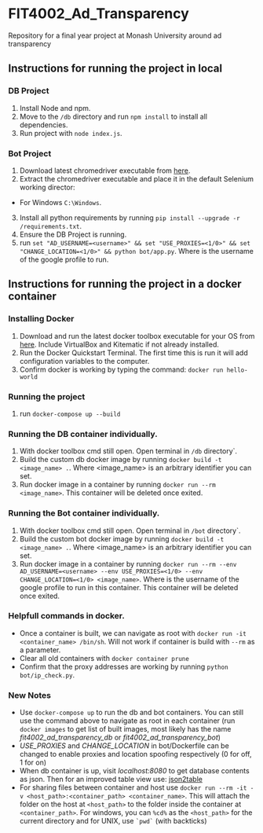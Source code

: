 # FIT4002_Ad_Transparency
Repository for a final year project at Monash University around ad transparency

## Instructions for running the project in local
### DB Project
1. Install Node and npm.
2. Move to the `/db` directory and run `npm install` to install all dependencies.
3. Run project with `node index.js`.

### Bot Project
1. Download latest chromedriver executable from [here](https://sites.google.com/a/chromium.org/chromedriver/home).
2. Extract the chromedriver executable and place it in the default Selenium working director:
  - For Windows `C:\Windows`.
3. Install all python requirements by running `pip install --upgrade -r /requirements.txt`.
4. Ensure the DB Project is running.
5. run `set "AD_USERNAME=<username>" && set "USE_PROXIES=<1/0>" && set "CHANGE_LOCATION=<1/0>" && python bot/app.py`. Where <username> is the username of the google profile to run.

## Instructions for running the project in a docker container
### Installing Docker
1. Download and run the latest docker toolbox executable for your OS from [here](https://github.com/docker/toolbox/releases). Include VirtualBox and Kitematic if not already installed.
2. Run the Docker Quickstart Terminal. The first time this is run it will add configuration variables to the computer.
3. Confirm docker is working by typing the command: `docker run hello-world`

### Running the project
1. run `docker-compose up --build`

### Running the DB container individually.
1. With docker toolbox cmd still open. Open terminal in `/db` directory`.
2. Build the custom db docker image by running `docker build -t <image_name> .`. Where <image_name> is an arbitrary identifier you can set.
3. Run docker image in a container by running `docker run --rm <image_name>`. This container will be deleted once exited.

### Running the Bot container individually.
1. With docker toolbox cmd still open. Open terminal in `/bot` directory`.
2. Build the custom bot docker image by running `docker build -t <image_name> .`. Where <image_name> is an arbitrary identifier you can set.
3. Run docker image in a container by running `docker run --rm --env AD_USERNAME=<username> --env USE_PROXIES=<1/0> --env CHANGE_LOCATION=<1/0> <image_name>`. Where <username> is the username of the google profile to run in this container. This container will be deleted once exited.

### Helpfull commands in docker.
* Once a container is built, we can navigate as root with `docker run -it <container_name> /bin/sh`. Will not work if container is build with `--rm` as a parameter.
* Clear all old containers with `docker container prune`
* Confirm that the proxy addresses are working by running `python bot/ip_check.py`.

### New Notes
* Use `docker-compose up` to run the db and bot containers. You can still use the command above to navigate as root in each container (run `docker images` to get list of built images, most likely has the name *fit4002_ad_transparency_db* or *fit4002_ad_transparency_bot*)
* *USE_PROXIES* and *CHANGE_LOCATION* in bot/Dockerfile can be changed to enable proxies and location spoofing respectively (0 for off, 1 for on)
* When db container is up, visit *localhost:8080* to get database contents as json. Then for an improved table view use: [json2table](http://json2table.com/)
* For sharing files between container and host use `docker run --rm -it -v <host_path>:<container_path> <container_name>`. This will attach the folder on the host at `<host_path>` to the folder inside the container at `<container_path>`. For windows, you can `%cd%` as the `<host_path>` for the current directory and for UNIX, use ``` `pwd` ``` (with backticks)
